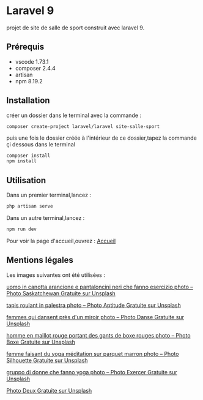 # Laravel 9

projet de site de salle de sport construit avec laravel 9.

## Prérequis

- vscode 1.73.1
- composer 2.4.4
- artisan
- npm 8.19.2

## Installation

créer un dossier dans le terminal avec la commande :

```
composer create-project laravel/laravel site-salle-sport
```
puis une fois le dossier créée à l'intérieur de ce dossier,tapez la commande çi dessous dans le terminal

```bash
composer install
npm install
```

## Utilisation

Dans un premier terminal,lancez :

```bash
php artisan serve
```

Dans un autre terminal,lancez :

```bash
npm run dev
```

Pour voir la page d'accueil,ouvrez : [Accueil](http://127.0.0.1:8000)

## Mentions légales

Les images suivantes ont été utilisées :


[uomo in canotta arancione e pantaloncini neri che fanno esercizio photo – Photo Saskatchewan Gratuite sur Unsplash](https://unsplash.com/fr/photos/aclkvEMIfL8)

[tapis roulant in palestra photo – Photo Aptitude Gratuite sur Unsplash](https://unsplash.com/fr/photos/pCT8ag1o3nU)

[femmes qui dansent près d'un miroir photo – Photo Danse Gratuite sur Unsplash](https://unsplash.com/fr/photos/3ckWUnaCxzc)

[homme en maillot rouge portant des gants de boxe rouges photo – Photo Boxe Gratuite sur Unsplash](https://unsplash.com/fr/photos/hwHHq82Enf0)

[femme faisant du yoga méditation sur parquet marron photo – Photo Silhouette Gratuite sur Unsplash](https://unsplash.com/fr/photos/NTyBbu66_SI)

[gruppo di donne che fanno yoga photo – Photo Exercer Gratuite sur Unsplash](https://unsplash.com/fr/photos/gJtDg6WfMlQ)

[Photo Deux Gratuite sur Unsplash](https://unsplash.com/fr/photos/2j6IzAIbifQ)